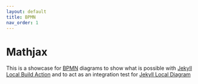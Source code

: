 ```yaml
---
layout: default
title: BPMN
nav_order: 1
---
```


# Mathjax

This is a showcase for [BPMN](https://bpmn.io) diagrams to show what is possible with [Jekyll Local Build Action](https://github.com/jekyll-local-diagram-build-action) and to act as an integration test for [Jekyll Local Diagram](https://github.com/hackinghat/jekyll-local-diagram)
